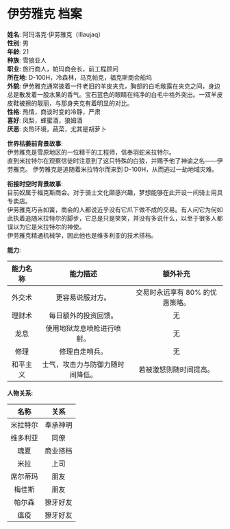 # 伊劳雅克 档案

**姓名**: 阿玛洛克·伊劳雅克（Illaujaq）  
**性别**: 男  
**年龄**: 21  
**种族**: 雪狼亚人  
**职业**: 旅行商人，帕玛商会长，前工程顾问  
**所在地**: D-100H，冷森林，马克帕克，福克斯商会船坞  
**外貌**: 伊劳雅克通常披着一件老旧的羊皮夹克，胸部的白毛敞露在夹克之间，身边总是散发着一股水果的香气。宝石蓝色的眼睛在纯净的白毛中格外突出。一双羊皮皮鞋被擦的靓丽，与那身夹克有着明显的对比。  
**性格**: 热情，商谈时变的冷静，严肃  
**喜好**: 凤梨，蜂蜜酒，狼姆酒  
**厌恶**: 炎热环境，蔬菜，尤其是胡萝卜  

**世界枯萎前背景故事**:  
伊劳雅克是雪原地区的一位精干的工程师，信奉羽蛇米拉特尔。  
直到米拉特尔在观察信徒时注意到了这只特殊的白狼，并赐予他了神谕之名——伊劳雅克。
伊劳雅克是追随着米拉特尔而来到 D-100H，从而逃过一劫地域灾难。  

**衔接时空时背景故事**:  
目前奴属于福克斯商会。对于骑士文化颇感兴趣，梦想能够在此开设一间骑士用具专卖店。  
伊劳雅克巧舌如簧，商会的人都说近乎没有它爪下做不成的交易。有人问它为何如此执着追随米拉特尔的脚步，它总是只是笑笑，并没有多说什么，以至于很多人都误以为它是米拉特尔的神使。  
伊劳雅克精通机械学，因此他也是维多利亚的技术搭档。

**能力**:

| 能力名称 |             能力描述             |            额外补充             |
| :------: | :------------------------------: | :-----------------------------: |
|  外交术  |         更容易说服对方。         | 交易时永远享有 80% 的优惠策略。 |
|  理财术  |       每日额外的投资回馈。       |               无                |
|   龙息   |    使用地狱龙息喷枪进行喷射。    |               无                |
|   修理   |          修理自走哨兵。          |               无                |
| 和平主义 | 士气，攻击力与防御力随时间降低。 |     若被激怒则随时间提高。      |

**人物关系**:

|   名称   |   关系   |
| :------: | :------: |
| 米拉特尔 | 奉承神明 |
| 维多利亚 |   同僚   |
|   瑰夏   | 商业搭档 |
|   米拉   |   上司   |
| 席尔蒂玛 |   朋友   |
|  梅佳斯  |   朋友   |
|  帕尔森  | 獠牙好友 |
|   瘟疫   | 獠牙好友 |
